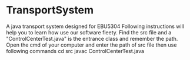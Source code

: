 # TransportSystem
A java transport system designed for EBU5304
Following instructions will help you to learn how use our software fleety.
Find the src file and a "ControlCenterTest.java" is the entrance class and remember the path. 
Open the cmd of your computer and enter the path of src file then use following commands
cd src
javac ControlCenterTest.java
